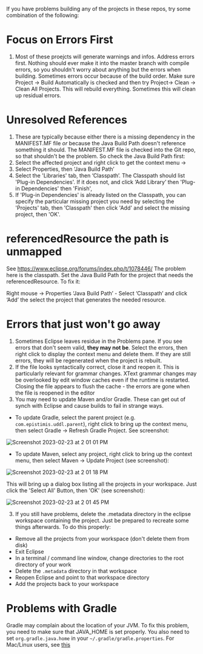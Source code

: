 If you have problems building any of the projects in these repos, try some combination of the following:

# Focus on Errors First
1. Most of these proejcts will generate warnings and infos. Address errors first. Nothing should ever make it into the master branch with compile errors,
so you shouldn't worry about anything but the errors when building. Sometimes errors occur because of the build order. Make sure Project -> Build Automatically is checked and then try Project-> Clean -> Clean All 
Projects. This will rebuild everything. Sometimes this will clean up residual errors.

# Unresolved References
1. These are typically because either there is a missing dependency in the MANIFEST.MF file *or* because the Java Build Path doesn't reference something 
it should. The MANIFEST.MF file is checked into the Git repo, so that shouldn't be the problem. So check the Java Build Path first: 
1. Select the affected project
and right click to get the context menu -> 
1. Select Properties, then ‘Java Build Path’
2. Select the 'Libraries' tab, then ‘Classpath’. The Classpath should list 'Plug-in Dependencies'.  If it does not,  and click ‘Add Library’ then 'Plug-in Dependencies' then 'Finish', 
3. If 'Plug-in Dependencies' is already listed on the Classpath, you can specify the particular missing project you need by
selecting the 'Projects' tab, then 'Classpath' then click 'Add' and select the missing project, then 'OK'.

# referencedResource the path is unmapped
See https://www.eclipse.org/forums/index.php/t/1078446/
The problem here is the classpath. Set the Java Build Path for the project that needs the referencedResource. To fix it: 

Right mouse -> Properties ‘Java Build Path’ - Select ‘Classpath’ and click ‘Add’ the select the project that generates the needed resource.

# Errors that just won't go away
1. Sometimes Eclipse leaves residue in the Problems pane. If you see errors that don't seem valid, **they may not be**. Select the errors, then right click
to display the context menu and delete them. If they are still errors, they will be regenerated when the project is rebuilt.
1. If the file looks syntactically correct, close it and reopen it. This is particularly relevant for grammar changes. XText grammar changes may 
be overlooked by edit window caches even if the runtime is restarted. Closing the file appears to flush the cache - the errors are gone when the 
file is reopened in the editor
1. You may need to update Maven and/or Gradle. These can get out of synch with Eclipse and cause builds to fail in strange ways. 
* To update Gradle, select the parent project (e.g. `com.epistimis.uddl.parent`), right click to bring up the context menu, then select Gradle -> Refresh Gradle Project. See screenshot:

![Screenshot 2023-02-23 at 2 01 01 PM](https://user-images.githubusercontent.com/120406738/221041367-5f170a36-d87b-42a7-923e-3864994a91bc.png)

* To update Maven, select any project, right click to bring up the context menu, then select Maven -> Update Project (see screenshot):

![Screenshot 2023-02-23 at 2 01 18 PM](https://user-images.githubusercontent.com/120406738/221041577-23b6b162-da2e-442e-8b3b-82f30d84b66a.png)

This will bring up a dialog box listing all the projects in your workspace. Just click the 'Select All' Button, then 'OK' (see screenshot):

![Screenshot 2023-02-23 at 2 01 45 PM](https://user-images.githubusercontent.com/120406738/221041866-d6b9f52b-a6e9-40fa-955c-215fa14d2fca.png)


3. If you still have problems, delete the .metadata directory in the eclipse workspace containing the project. Just be prepared to recreate some things afterwards. To do this properly:
* Remove all the projects from your workspace (don't delete them from disk)
* Exit Eclipse
* In a terminal / command line window, change directories to the root directory of your work
* Delete the `.metadata` directory in that workspace
* Reopen Eclipse and point to that workspace directory
* Add the projects back to your workspace

# Problems with Gradle
Gradle may complain about the location of your JVM. To fix this problem, you need to make sure that JAVA_HOME is set properly. You also need to set `org.gradle.java.home` in your `~/.gradle/gradle.properties`. For Mac/Linux users, see [this](https://askubuntu.com/questions/1259159/gradle-java-home-is-set-to-an-invalid-directory) 
